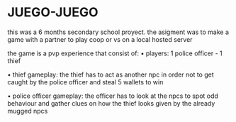 # JUEGO-JUEGO
this was a 6 months secondary school proyect.
the asigment was to make a game with a partner to play coop or vs on a local hosted server

the game is a pvp experience that consist of:
• players: 1 police officer - 1 thief

• thief gameplay: the thief has to act as another npc in order not to get caught by the police officer and steal 5 wallets to win

• police officer gameplay: the officer has to look at the npcs to spot odd behaviour and gather clues on how the thief looks given by the already mugged npcs
